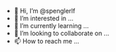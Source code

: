 - 👋 Hi, I’m @spenglerlf
- 👀 I’m interested in ...
- 🌱 I’m currently learning ...
- 💞️ I’m looking to collaborate on ...
- 📫 How to reach me ...

<!---
spenglerlf/spenglerlf is a ✨ special ✨ repository because its `README.md` (this file) appears on your GitHub profile.
You can click the Preview link to take a look at your changes.
--->
